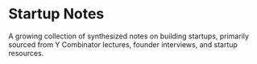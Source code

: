 # Startup Notes
A growing collection of synthesized notes on building startups, primarily sourced from Y Combinator lectures, founder interviews, and startup resources.

